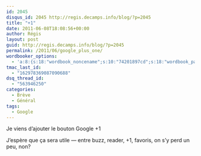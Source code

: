 ```yaml
---
id: 2045
disqus_id: 2045 http://regis.decamps.info/blog/?p=2045
title: "+1"
date: 2011-06-08T18:08:56+00:00
author: Régis
layout: post
guid: http://regis.decamps.info/blog/?p=2045
permalink: /2011/06/google_plus_one/
wordbooker_options:
  - 'a:8:{s:18:"wordbook_noncename";s:10:"74201897cd";s:18:"wordbook_page_post";s:4:"-100";s:18:"wordbook_orandpage";s:1:"2";s:23:"wordbook_default_author";s:1:"1";s:23:"wordbook_extract_length";s:3:"256";s:19:"wordbook_actionlink";s:3:"300";s:18:"wordbook_attribute";s:0:"";s:29:"wordbooker_status_update_text";s:33:"New blog post :  %title% - %link%";}'
tmac_last_id:
  - "162978369087090688"
dsq_thread_id:
  - "563946250"
categories:
  - Brève
  - Général
tags:
  - Google
---
```

Je viens d’ajouter le bouton Google +1

J’espère que ça sera utile — entre buzz, reader, +1, favoris, on s’y perd un peu, non?
